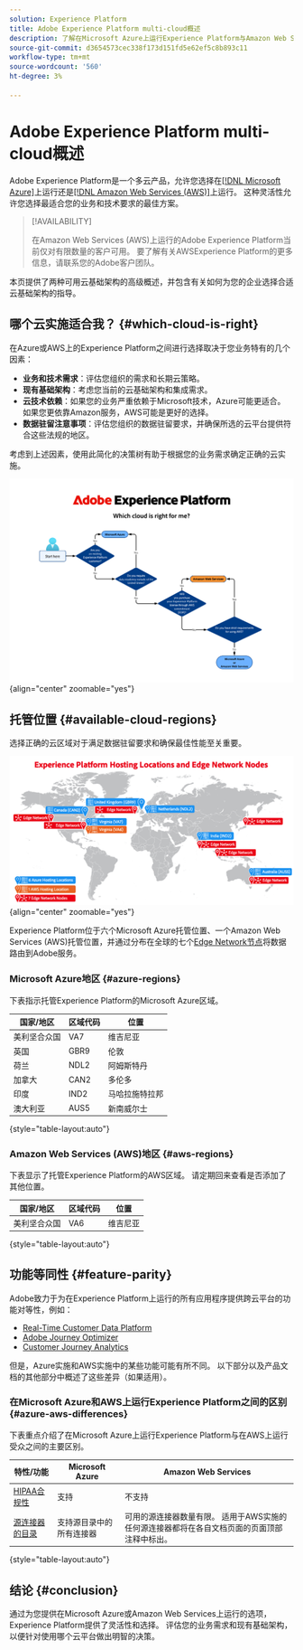 ```yaml
---
solution: Experience Platform
title: Adobe Experience Platform multi-cloud概述
description: 了解在Microsoft Azure上运行Experience Platform与Amazon Web Services之间有何区别。
source-git-commit: d3654573cec338f173d151fd5e62ef5c8b893c11
workflow-type: tm+mt
source-wordcount: '560'
ht-degree: 3%

---
```



# Adobe Experience Platform multi-cloud概述

Adobe Experience Platform是一个多云产品，允许您选择在[[!DNL Microsoft Azure]](https://azure.microsoft.com/en-us)上运行还是[[!DNL Amazon Web Services (AWS)]](https://aws.amazon.com/)上运行。 这种灵活性允许您选择最适合您的业务和技术要求的最佳方案。

>[!AVAILABILITY]
>
>在Amazon Web Services (AWS)上运行的Adobe Experience Platform当前仅对有限数量的客户可用。 要了解有关AWSExperience Platform的更多信息，请联系您的Adobe客户团队。

本页提供了两种可用云基础架构的高级概述，并包含有关如何为您的企业选择合适云基础架构的指导。

## 哪个云实施适合我？ {#which-cloud-is-right}

在Azure或AWS上的Experience Platform之间进行选择取决于您业务特有的几个因素：

* **业务和技术需求**：评估您组织的需求和长期云策略。
* **现有基础架构**：考虑您当前的云基础架构和集成需求。
* **云技术依赖**：如果您的业务严重依赖于Microsoft技术，Azure可能更适合。 如果您更依靠Amazon服务，AWS可能是更好的选择。
* **数据驻留注意事项**：评估您组织的数据驻留要求，并确保所选的云平台提供符合这些法规的地区。

考虑到上述因素，使用此简化的决策树有助于根据您的业务需求确定正确的云实施。

![显示托管位置的地理分布的图像。](assets/multi-cloud/diagram-cloud.png){align="center" zoomable="yes"}

## 托管位置 {#available-cloud-regions}

选择正确的云区域对于满足数据驻留要求和确保最佳性能至关重要。

![显示托管位置的地理分布的图像。](assets/multi-cloud/hosting-locations-map.png){align="center" zoomable="yes"}

Experience Platform位于六个Microsoft Azure托管位置、一个Amazon Web Services (AWS)托管位置，并通过分布在全球的七个[Edge Network节点](../collection/home.md#edge)将数据路由到Adobe服务。

### Microsoft Azure地区 {#azure-regions}

下表指示托管Experience Platform的Microsoft Azure区域。

| 国家/地区 | 区域代码 | 位置 |
|---------|-------------|----------|
| 美利坚合众国 | VA7 | 维吉尼亚 |
| 英国 | GBR9 | 伦敦 |
| 荷兰 | NDL2 | 阿姆斯特丹 |
| 加拿大 | CAN2 | 多伦多 |
| 印度 | IND2 | 马哈拉施特拉邦 |
| 澳大利亚 | AUS5 | 新南威尔士 |

{style="table-layout:auto"}

### Amazon Web Services (AWS)地区 {#aws-regions}

下表显示了托管Experience Platform的AWS区域。 请定期回来查看是否添加了其他位置。

| 国家/地区 | 区域代码 | 位置 |
|---------|-------------|----------|
| 美利坚合众国 | VA6 | 维吉尼亚 |

{style="table-layout:auto"}

## 功能等同性 {#feature-parity}

Adobe致力于为在Experience Platform上运行的所有应用程序提供跨云平台的功能对等性，例如：

* [Real-Time Customer Data Platform](../rtcdp/home.md)
* [Adobe Journey Optimizer](https://experienceleague.adobe.com/zh-hans/docs/journey-optimizer/using/ajo-home)
* [Customer Journey Analytics](https://experienceleague.adobe.com/zh-hans/docs/analytics-platform/using/cja-landing)

但是，Azure实施和AWS实施中的某些功能可能有所不同。 以下部分以及产品文档的其他部分中概述了这些差异（如果适用）。

### 在Microsoft Azure和AWS上运行Experience Platform之间的区别 {#azure-aws-differences}

下表重点介绍了在Microsoft Azure上运行Experience Platform与在AWS上运行受众之间的主要区别。

| 特性/功能 | Microsoft Azure | Amazon Web Services |
| --- | --- | --- |
| [HIPAA合规性](https://www.adobe.com/trust/compliance/hipaa-ready.html) | 支持 | 不支持 |
| [源连接器的目录](/help/sources/home.md) | 支持源目录中的所有连接器 | 可用的源连接器数量有限。 适用于AWS实施的任何源连接器都将在各自文档页面的页面顶部注释中标出。 |

{style="table-layout:auto"}

<!-- To be determined if we need to add this part about the AI Assistant 

| [Experience Platform AI Assistant](/help/ai-assistant/home.md) | Supported | Not supported |

-->

## 结论 {#conclusion}

通过为您提供在Microsoft Azure或Amazon Web Services上运行的选项，Experience Platform提供了灵活性和选择。 评估您的业务需求和现有基础架构，以便针对使用哪个云平台做出明智的决策。
